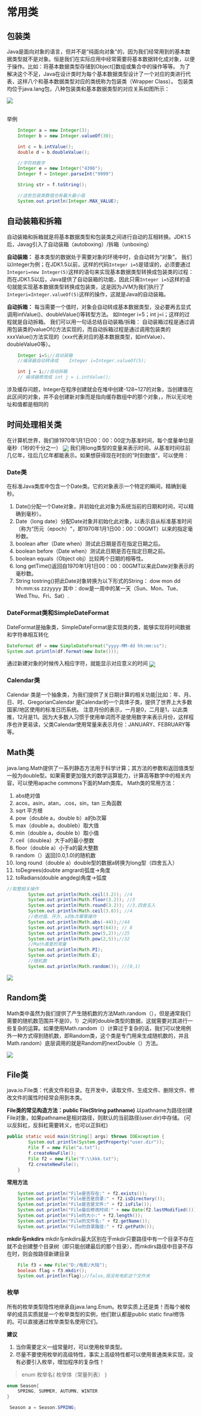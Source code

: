 # 常用类
## 包装类
Java是面向对象的语言，但并不是“纯面向对象"的，因为我们经常用到的基本数据类型就不是对象。恒是我们在实际应用中经常需要将基本数据转化成对象，以便于操作。比如：将基本数据类型存储到Object[]数组或集合中的操作等等。
为了解决这个不足，Java在设计类时为每个基本数据类型设计了一个对应的类进行代表，这样八个和基本数据类型对应的类统称为包装类（Wrapper Class）。
包装类均位于java.lang包，八种包装类和基本数据类型的对应关系如图所示：

<img src="./pictures/Annotation 2019-10-30 161447.png"  div align=center />


<br/>举例</br>

```java
    Integer a = new Integer(3);
    Integer b = new Integer.valueOf(30);

    int c = b.intValue();
    double d = b.doubleValue();

    //字符转数字
    Integer e = new Integer("4396");
    Integer f = Integer.parseInt("9999")

    String str = f.toString();

    //这些包装类数值也有最大最小值
    System.out.println(Integer.MAX_VALUE);

```

## 自动装箱和拆箱
自动装箱和拆箱就是将基本数据类型和包装类之间进行自动的互相转换。JDK1.5后，Javag引入了自动装箱（autoboxing）/拆箱（unboxing）

**自动装箱：**
基本类型的数据处于需要对象的环境中时，会自动转为“对象”。
我们以Integer为例；在JDK1.5以前，这样的代码`Integer i=5`是错误的，必须要通过`Integeri=new Integer(5)`这样的语句来实现基本数据类型转换成包装类的过程：而在JDK1.5以后，Java提供了自动装箱的功能，因此只需`Integer i=5`这样的语句就能实现基本数据类型转换成包装类，这是因为JVM为我们执行了`Integeri=Integer.valueOf(5)`这样的操作，这就是Java的自动装箱。


**自动拆箱：**
每当需要一个值时，对象会自动转成基本数据类型，没必要再去显式调用intValue()、doubleValue()等转型方法。
如Integer i=5；int j=i；这样的过程就是自动拆箱。
我们可以用一句话总结自动装箱/拆箱：
自动装箱过程是通过调用包装类的valueOf()方法实现的，而自动拆箱过程是通过调用包装类的xxxValue()方法实现的（xxx代表对应的基本数据类型，如intValue）、doubleValue0等）。

```java
    Integer i=5;//自动装箱
    //编译器自动转译成    Integer i=Integer.valueOf(5); 

    int j = i;//自动拆箱
    // 编译器修改成 int j = i.intValue();

```
涉及缓存问题，Integer在程序创建就会在堆中创建-128~127的对象，当创建值在此区间的对象，并不会创建新对象而是指向缓存数组中的那个对象，，所以无论地址和值都是相同的


## 时间处理相关类

在计算机世界，我们排1970年1月1日00：00：00定为基准时间，每个度量单位是毫秒（1秒的千分之一）
<img src="./pictures/Annotation 2019-10-31 113408.png"  div align=center />
我们用long类型的变量来表示时间，从基准时间往前几亿年，往后几亿年都能表示。如果想获得现在时刻的“时刻数值”，可以使用：

### Date类
在标准Java类库中包含一个Date类。它的对象表示一个特定的瞬间，精确到毫秒。
1. Date()分配一个Date对象，并初始化此对象为系统当前的日期和时间，可以精确到毫秒）。
2. Date（long date）分配Date对象并初始化此对象，以表示自从标准基准时间（称为“历元（epoch）"，即1970年1月1日00：00：00GMT）以来的指定毫秒数。
3. boolean after（Date when）测试此日期是否在指定日期之后。
4. boolean before（Date when）测试此日期是否在指定日期之前。
5. boolean equals（Object obj）比较两个日期的相等性。
6. long getTime()返回自1970年1月1日00：00：00GMT以来此Date对象表示的毫秒数。
7. String tostring()把此Date对象转换为以下形式的String：
dow mon dd hh:mm:ss zzzyyyy 其中：dow是一周中的某一天（Sun、Mon、Tue、Wed.Thu、Fri、Sat）.


### DateFormat类和SimpleDateFormat
DateFormat是抽象类，SimpleDateFormat是实现类的类，能够实现将时间数据和字符串相互转化

```java
DateFormat df = new SimpleDateFormat("yyyy-MM-dd hh:mm:ss");
System.out.println(df.format(new Date()));
```
通过新建对象的时候传入相应字符，就能显示对应意义的时间
<img src="./pictures/Annotation 2019-10-31 141047.png"  div align=center />

### Calendar类
Calendar 类是一个抽象类，为我们提供了关日期计算的相关功能|比如：年、月、日、时、GregorianCalendar 是Calendar的一个具体子类，提供了世界上大多数国家/地区使用的标准日历系统。
注意月份的表示，一月是0，二月是1，以此类推，12月是11。因为大多数人习惯于使用单词而不是使用数字来表示月份，这样程序也许更易读，父类Calendar使用常量来表示月份：JANUARY、FEBRUARY等等。

## Math类
java.lang.Math提供了一系列静态方法用于科学计算；其方法的参数和返回值类型一般为double型。如果需要更加强大的数学运算能力，计算高等数学中的相关内容，可以使用apache commons下面的Math类库。
Math类的常用方法：
1. abs绝对值
2. acos，asin，atan，.cos，sin，tan 三角函数
3. sqrt 平方根
4. pow（double a，double b）a的b次幂
5. max（double a，doubleb）取大值
6. min（double a，double b）取小值
7. ceil（doublea）大于a的最小整数
8. floor（double a）小于a的最大整数
9. random（）返回[0.0,1.0)的随机数
10. long round（double a）double型的数据a转换为long型（四舍五入）
11. toDegrees(doubte amgrard)弧度->角度
12. toRadians(double angdeg)角度->弧度

```java
//取整相关操作
        System.out.println(Math.ceil(3.2)); //4
        System.out.println(Math.floor(3.2)); //3
        System.out.println(Math.round(3.2)); //3,四舍五入
        System.out.println(Math.ceil(3.8)); //4
        //绝对值、开方、a的b次幂等操作
        System.out.println(Math.abs(-44));//44
        System.out.println(Math.sqrt(64)); // 8
        System.out.println(Math.pow(5,2));//25
        System.out.println(Math.pow(2,5));//32
        //Math类里的常量
        System.out.println(Math.PI);
        System.out.println(Math.E);
        //随机数
        System.out.println(Math.random()); //[0,1)

```
<img src="./pictures/Annotation 2019-10-31 160146.png"  div align=center />

## Random类
Math类中虽然为我们提供了产生随机数的方法Math.random（），但是通常我们需要的随机数范围并不是[0，1）之间的double类型的数据，这就需要对其进行一些复杂的运算。如果使用Math.random（）计算过于复杂的话，我们可以使用例外一种方式得到随机数，即Random类，这个类是专门用来生成随机数的，并且Math.random）底层调用的就是Random的nextDouble（）方法。

<img src="./pictures/Annotation 2019-10-31 160232.png"  div align=center />

## File类
java.io.File类：代表文件和目录。在开发中，读取文件、生成文件、删除文件、修改文件的属性时经常会用到本类。

**File类的常见构造方法：public File(String pathname)**
以pathname为路径创建File对象，如果pathname是相对路径，则默认的当前路径(user.dir)中存储。
(可以反斜杠，反斜杠需要转义，也可以正斜杠)
```java
public static void main(String[] args) throws IOException {
        System.out.println(System.getProperty("user.dir"));
        File f = new File("a.txt");
        f.createNewFile();
        File f2 = new File("F:\\kkk.txt");
        f2.createNewFile();
    }
```
**常用方法**
```java
    System.out.println("File是否存在:" + f2.exists());
    System.out.println("File是否是目录:" + f2.isDirectory());
    System.out.println("File是否是文件:" + f2.isFile());
    System.out.println("File最后修改时间:" + new Date(f2.lastModified()));
    System.out.println("File的大小:" + f2.length());
    System.out.println("File的文件名:" + f2.getName());
    System.out.println("File的目录路径:" + f2.getPath());
```

**mkdir与mkdirs**
mkdir与mkdirs最大区别在于mkdir只要路径中有一个目录不存在就不会创建整个目录树（即只能创建最后的那个目录），而mkdirs路径中目录不存在时，则会按路径新建目录
```java
    File f3 = new File("D:/电影/大陆");
    boolean flag = f3.mkdir();
    System.out.println(flag);//false,我没有电影这个文件夹
```

### 枚举
所有的枚举类型隐性地继承自java.lang.Enum。枚举实质上还是类！而每个被枚举的成员实质就是一个枚举类型的实例，他们默认都是public static final修饰的。可以直接通过枚举类型名使用它们。

**建议**
1. 当你需要定义一组常量时，可以使用枚举类型。
2. 尽量不要使用枚举的高级特性，事实上高级特性都可以使用普通类来实现，没有必要引入枚举，增加程序的复杂性！

>enum 枚举名{
    枚举体（常量列表）
}

```java
enum Season{
    SPRING, SUMMER, AUTUMN, WINTER
}

 Season a = Season.SPRING;
```